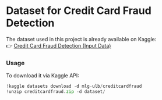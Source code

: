# Dataset for Credit Card Fraud Detection

The dataset used in this project is already available on Kaggle:  
👉 [Credit Card Fraud Detection (Input Data)](https://www.kaggle.com/code/gpreda/credit-card-fraud-detection-predictive-models/input)

### Usage
To download it via Kaggle API:
```python
!kaggle datasets download -d mlg-ulb/creditcardfraud
!unzip creditcardfraud.zip -d dataset/
